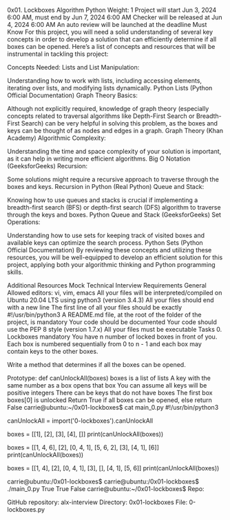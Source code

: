 0x01. Lockboxes Algorithm Python Weight: 1 Project will start Jun 3, 2024 6:00 AM, must end by Jun 7, 2024 6:00 AM Checker will be released at Jun 4, 2024 6:00 AM An auto review will be launched at the deadline Must Know For this project, you will need a solid understanding of several key concepts in order to develop a solution that can efficiently determine if all boxes can be opened. Here’s a list of concepts and resources that will be instrumental in tackling this project:

Concepts Needed: Lists and List Manipulation:

Understanding how to work with lists, including accessing elements, iterating over lists, and modifying lists dynamically. Python Lists (Python Official Documentation) Graph Theory Basics:

Although not explicitly required, knowledge of graph theory (especially concepts related to traversal algorithms like Depth-First Search or Breadth-First Search) can be very helpful in solving this problem, as the boxes and keys can be thought of as nodes and edges in a graph. Graph Theory (Khan Academy) Algorithmic Complexity:

Understanding the time and space complexity of your solution is important, as it can help in writing more efficient algorithms. Big O Notation (GeeksforGeeks) Recursion:

Some solutions might require a recursive approach to traverse through the boxes and keys. Recursion in Python (Real Python) Queue and Stack:

Knowing how to use queues and stacks is crucial if implementing a breadth-first search (BFS) or depth-first search (DFS) algorithm to traverse through the keys and boxes. Python Queue and Stack (GeeksforGeeks) Set Operations:

Understanding how to use sets for keeping track of visited boxes and available keys can optimize the search process. Python Sets (Python Official Documentation) By reviewing these concepts and utilizing these resources, you will be well-equipped to develop an efficient solution for this project, applying both your algorithmic thinking and Python programming skills.

Additional Resources Mock Technical Interview Requirements General Allowed editors: vi, vim, emacs All your files will be interpreted/compiled on Ubuntu 20.04 LTS using python3 (version 3.4.3) All your files should end with a new line The first line of all your files should be exactly #!/usr/bin/python3 A README.md file, at the root of the folder of the project, is mandatory Your code should be documented Your code should use the PEP 8 style (version 1.7.x) All your files must be executable Tasks 0. Lockboxes mandatory You have n number of locked boxes in front of you. Each box is numbered sequentially from 0 to n - 1 and each box may contain keys to the other boxes.

Write a method that determines if all the boxes can be opened.

Prototype: def canUnlockAll(boxes) boxes is a list of lists A key with the same number as a box opens that box You can assume all keys will be positive integers There can be keys that do not have boxes The first box boxes[0] is unlocked Return True if all boxes can be opened, else return False carrie@ubuntu:~/0x01-lockboxes$ cat main_0.py #!/usr/bin/python3

canUnlockAll = import('0-lockboxes').canUnlockAll

boxes = [[1], [2], [3], [4], []] print(canUnlockAll(boxes))

boxes = [[1, 4, 6], [2], [0, 4, 1], [5, 6, 2], [3], [4, 1], [6]] print(canUnlockAll(boxes))

boxes = [[1, 4], [2], [0, 4, 1], [3], [], [4, 1], [5, 6]] print(canUnlockAll(boxes))

carrie@ubuntu:/0x01-lockboxes$ carrie@ubuntu:/0x01-lockboxes$ ./main_0.py True True False carrie@ubuntu:~/0x01-lockboxes$ Repo:

GitHub repository: alx-interview Directory: 0x01-lockboxes File: 0-lockboxes.py
